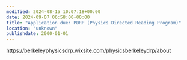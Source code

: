 ```yaml
---
modified: 2024-08-15 10:07:18+00:00
date: 2024-09-07 06:58:00+00:00
title: "Application due: PDRP (Physics Directed Reading Program)"
location: "unknown"
publishdate: 2000-01-01
---
```




<a href="https://berkeleyphysicsdrp.wixsite.com/physicsberkeleydrp/about">https://berkeleyphysicsdrp.wixsite.com/physicsberkeleydrp/about</a>